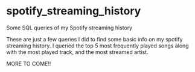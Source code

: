# spotify_streaming_history
Some SQL queries of my Spotify streaming history

These are just a few queries I did to find some basic info on my spotify streaming history. I queried the top 5 most frequently played songs along with the most played track, and the most streamed artist.

MORE TO COME!!
